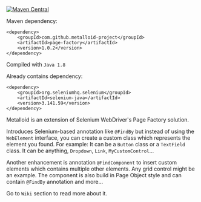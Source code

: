 [![Maven Central](https://maven-badges.herokuapp.com/maven-central/com.github.metalloid-project/page-factory/badge.svg)](https://maven-badges.herokuapp.com/maven-central/com.github.metalloid-project/page-factory)

Maven dependency:
```
<dependency>
	<groupId>com.github.metalloid-project</groupId>
	<artifactId>page-factory</artifactId>
	<version>1.0.2</version>
</dependency>
```

Compiled with `Java 1.8`

Already contains dependency:
```
<dependency>
	<groupId>org.seleniumhq.selenium</groupId>
	<artifactId>selenium-java</artifactId>
	<version>3.141.59</version>
</dependency>
```

Metalloid is an extension of Selenium WebDriver's Page Factory solution. 

Introduces Selenium-based annotation like `@FindBy` but instead of using the `WebElement` interface, you can create a custom class which represents the element you found. For example: It can be a `Button` class or a `TextField` class. It can be anything, `Dropdown`, `Link`, `MyCustomControl`...

Another enhancement is annotation `@FindComponent` to insert custom elements which contains multiple other elements. Any grid control might be an example. The component is also build in Page Object style and can contain `@FindBy` annotation and more...

Go to `Wiki` section to read more about it.
